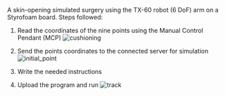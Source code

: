 A skin-opening simulated surgery using the TX-60 robot (6 DoF) arm on a Styrofoam board.
Steps followed:
1. Read the coordinates of the nine points using the Manual Control Pendant (MCP)
![cushioning](https://user-images.githubusercontent.com/23275312/116786623-eb5a0780-aa9f-11eb-914f-de9bb37fab11.png)

2. Send the points coordinates to the connected server for simulation
![initial_point](https://user-images.githubusercontent.com/23275312/116786723-8226c400-aaa0-11eb-9428-5355c265d6c8.png)

3. Write the needed instructions

5. Upload the program and run
![track](https://user-images.githubusercontent.com/23275312/116786739-9d91cf00-aaa0-11eb-9197-f8e44510df79.png)
